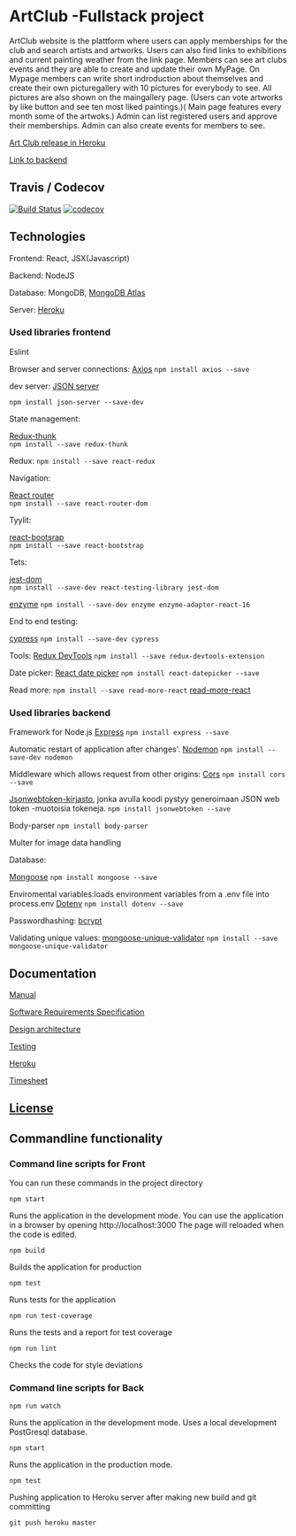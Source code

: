 # ArtClub -Fullstack project


ArtClub website is the plattform where users can apply memberships for the club and search artists and artworks. Users can also find links to exhibitions and current painting weather from the link page.  Members  can see art clubs events and they are able to create and update their own MyPage. On Mypage members can write short indroduction about themselves and create their own picturegallery with 10 pictures for everybody to see. All pictures are also shown on the maingallery page. (Users can vote artworks by like button and see ten most liked paintings.)( Main page features every month some of the artwoks.) Admin can list registered users and approve their memberships. Admin can also create events for members to see.


[Art Club release in Heroku ](https://artclub-project.herokuapp.com)


[Link to backend](https://github.com/vsvala/Art_Club_back )

## Travis / Codecov

[![Build Status](https://travis-ci.org/vsvala/Art_Club.svg?branch=master)](https://travis-ci.org/vsvala/Art_Club) [![codecov](https://codecov.io/gh/vsvala/Art_Club/branch/master/graph/badge.svg)](https://codecov.io/gh/vsvala/Art_Club)



## Technologies

Frontend: React, JSX(Javascript)

Backend: NodeJS 

Database: MongoDB, [MongoDB Atlas](https://www.mongodb.com/)

Server: [Heroku](https://www.heroku.com/)

### Used libraries frontend

Eslint

Browser and server connections:
[Axios](https://github.com/axios/axios)
```npm install axios --save ```

dev server:
[JSON server](https://github.com/typicode/json-server)

```npm install json-server --save-dev```


State management:

[Redux-thunk](https://github.com/reduxjs/redux-thunk)		
```npm install --save redux-thunk```

Redux:
```npm install --save react-redux```

Navigation:

[React router](https://github.com/ReactTraining/react-router)   
```npm install --save react-router-dom```


Tyylit:

[react-bootsrap](https://react-bootstrap.github.io/) 		
```npm install --save react-bootstrap```	

Tets:

[jest-dom](https://www.npmjs.com/package/jest-dom)   
```npm install --save-dev react-testing-library jest-dom```

[enzyme](https://github.com/airbnb/enzyme) 
```npm install --save-dev enzyme enzyme-adapter-react-16```

End to end testing:

[cypress]()
```npm install --save-dev cypress```

Tools:
[Redux DevTools](https://chrome.google.com/webstore/detail/redux-devtools/lmhkpmbekcpmknklioeibfkpmmfibljd)
```npm install --save redux-devtools-extension```

Date picker:
[React date picker](https://reactdatepicker.com/)
```npm install react-datepicker --save```

Read more:
```npm install --save read-more-react```
[read-more-react](https://www.npmjs.com/package/read-more-react)

### Used libraries backend

Framework for Node.js
[Express](http://expressjs.com/)
```npm install express --save ```

Automatic restart of application after changes'. 
[Nodemon](https://github.com/remy/nodemon)
```npm install --save-dev nodemon```

Middleware which allows request from other origins:
[Cors](https://github.com/expressjs/cors)
```npm install cors --save```

[Jsonwebtoken-kirjasto](https://github.com/auth0/node-jsonwebtoken), jonka avulla koodi pystyy generoimaan JSON web token -muotoisia tokeneja.
```npm install jsonwebtoken --save```

Body-parser
```npm install body-parser```

Multer for image data handling


Database:

[Mongoose](https://mongoosejs.com/index.html)
```npm install mongoose --save```

Enviromental variables:loads environment variables from a .env file into process.env
[Dotenv](https://github.com/motdotla/dotenv#readme)
```npm install dotenv --save```

Passwordhashing:
[bcrypt](https://github.com/kelektiv/node.bcrypt.js)

Validating unique values:
[mongoose-unique-validator](ttps://www.npmjs.com/package/mongoose-unique-validator)
```npm install --save mongoose-unique-validator```


## Documentation

[Manual]( )

[Software Requirements Specification]( )

[Design architecture]( )

[Testing]( )

[Heroku](https://github.com/vsvala/Art_Club/blob/master/documentation/heroku.md)

[Timesheet](https://github.com/vsvala/Art_Club/blob/master/documentation/timesheet.md)

## [License]()


## Commandline functionality

### Command line scripts for Front

You can run these commands in the project directory

```
npm start
```
Runs the application in the development mode. 
You can use the application in a browser by opening http://localhost:3000 
The page will reloaded when the code is edited.

```
npm build
```
Builds the application for production

```
npm test
```
Runs tests for the application

```
npm run test-coverage
```
Runs the tests and a report for test coverage

```
npm run lint
```
Checks the code for style deviations

### Command line scripts for Back

```
npm run watch
```
Runs the application in the development mode.
Uses a local development PostGresql database. 

```
npm start
```
Runs the application in the production mode.

```
npm test
```

Pushing application to Heroku server after making new build and  git committing

```git push heroku master```
